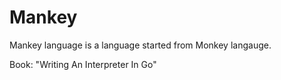 # Mankey
Mankey language is a language started from Monkey langauge.

Book: "Writing An Interpreter In Go"

